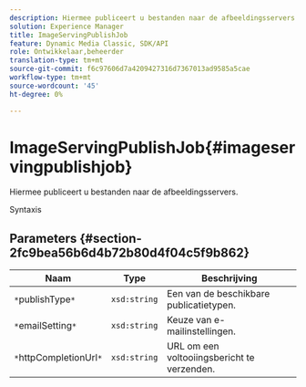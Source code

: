 ```yaml
---
description: Hiermee publiceert u bestanden naar de afbeeldingsservers.
solution: Experience Manager
title: ImageServingPublishJob
feature: Dynamic Media Classic, SDK/API
role: Ontwikkelaar,beheerder
translation-type: tm+mt
source-git-commit: f6c97606d7a4209427316d7367013ad9585a5cae
workflow-type: tm+mt
source-wordcount: '45'
ht-degree: 0%

---
```



# ImageServingPublishJob{#imageservingpublishjob}

Hiermee publiceert u bestanden naar de afbeeldingsservers.

Syntaxis

## Parameters {#section-2fc9bea56b6d4b72b80d4f04c5f9b862}

| Naam | Type | Beschrijving |
|---|---|---|
| `*`publishType`*` | `xsd:string` | Een van de beschikbare publicatietypen. |
| `*`emailSetting`*` | `xsd:string` | Keuze van e-mailinstellingen. |
| `*`httpCompletionUrl`*` | `xsd:string` | URL om een voltooiingsbericht te verzenden. |

